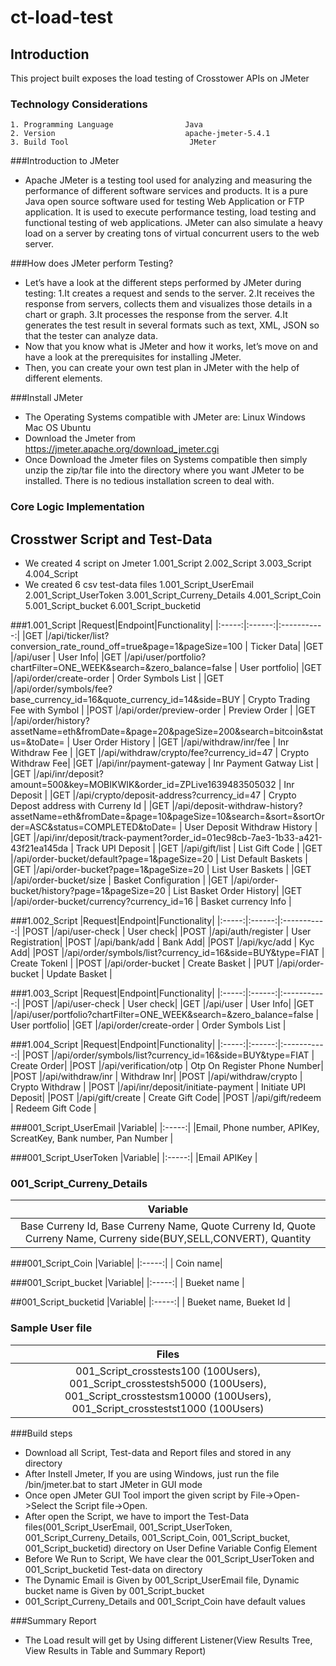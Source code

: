 # ct-load-test

## Introduction

This project built exposes the load testing of  Crosstower APIs on JMeter


### Technology Considerations
    1. Programming Language                Java
    2. Version                             apache-jmeter-5.4.1
    3. Build Tool                           JMeter
    
###Introduction to JMeter
 - Apache JMeter is a testing tool used for analyzing and measuring the performance of different software services and products. It is a pure Java open source software used for testing Web Application or FTP application.
It is used to execute performance testing, load testing and functional testing of web applications. JMeter can also simulate a heavy load on a server by creating tons of virtual concurrent users to the web server.

###How does JMeter perform Testing?
 - Let’s have a look at the different steps performed by JMeter during testing:
	1.It creates a request and sends to the server.
	2.It receives the response from servers, collects them and visualizes those details in a chart or graph.
	3.It processes the response from the server.
	4.It generates the test result in several formats such as text, XML, JSON so that the tester can analyze data.
 - Now that you know what is JMeter and how it works, let’s move on and have a look at the prerequisites for installing JMeter.
 - Then, you can create your own test plan in JMeter with the help of different elements.

###Install JMeter
 - The Operating Systems compatible with JMeter are:
	Linux
	Windows
	Mac OS
	Ubuntu
 - Download the Jmeter from https://jmeter.apache.org/download_jmeter.cgi
 - Once Download the Jmeter files on Systems compatible then simply unzip the zip/tar file into the directory where you want JMeter to be installed. There is no tedious installation screen to deal with.

### Core Logic Implementation
## Crosstwer Script and Test-Data
 - We created  4 script on Jmeter
	1.001_Script
	2.002_Script
	3.003_Script
	4.004_Script
 - We created 6 csv test-data files
	1.001_Script_UserEmail
	2.001_Script_UserToken
	3.001_Script_Curreny_Details
	4.001_Script_Coin
	5.001_Script_bucket
	6.001_Script_bucketid

###1.001_Script
  |Request|Endpoint|Functionality|
 |:-----:|:------:|:-----------:|
 |GET   |/api/ticker/list?conversion_rate_round_off=true&page=1&pageSize=100 | Ticker Data|
 |GET   |/api/user  | User Info|
 |GET    |/api/user/portfolio?chartFilter=ONE_WEEK&search=&zero_balance=false | User portfolio| 
 |GET    |/api/order/create-order  | Order Symbols List | 
 |GET |/api/order/symbols/fee?base_currency_id=16&quote_currency_id=14&side=BUY | Crypto Trading Fee with Symbol | 
 |POST   |/api/order/preview-order | Preview Order |
 |GET   |/api/order/history?assetName=eth&fromDate=&page=20&pageSize=200&search=bitcoin&status=&toDate= | User Order History |
 |GET   |/api/withdraw/inr/fee  | Inr Withdraw Fee |
 |GET    |/api/withdraw/crypto/fee?currency_id=47 | Crypto Withdraw Fee| 
 |GET    |/api/inr/payment-gateway  | Inr Payment Gatway List | 
 |GET |/api/inr/deposit?amount=500&key=MOBIKWIK&order_id=ZPLive1639483505032 | Inr Deposit | 
 |GET   |/api/crypto/deposit-address?currency_id=47 | Crypto Depost address with Curreny Id |
 |GET    |/api/deposit-withdraw-history?assetName=eth&fromDate=&page=10&pageSize=10&search=&sort=&sortOrder=ASC&status=COMPLETED&toDate= | User Deposit Withdraw History | 
 |GET    |/api/inr/deposit/track-payment?order_id=01ec98cb-7ae3-1b33-a421-43f21ea145da   | Track UPI Deposit | 
 |GET |/api/gift/list | List Gift Code | 
 |GET   |/api/order-bucket/default?page=1&pageSize=20 | List Default Baskets |
 |GET  |/api/order-bucket?page=1&pageSize=20 | List User Baskets |
 |GET   |/api/order-bucket/size | Basket Configuration |
 |GET   |/api/order-bucket/history?page=1&pageSize=20 | List Basket Order History| 
 |GET   |/api/order-bucket/currency?currency_id=16   | Basket currency Info | 

###1.002_Script
  |Request|Endpoint|Functionality|
 |:-----:|:------:|:-----------:|
 |POST   |/api/user-check | User check|
 |POST   |/api/auth/register  | User Registration|
 |POST   |/api/bank/add | Bank Add| 
 |POST   |/api/kyc/add  | Kyc Add| 
 |POST |/api/order/symbols/list?currency_id=16&side=BUY&type=FIAT | Create Tokenl | 
 |POST   |/api/order-bucket | Create Basket |
 |PUT   |/api/order-bucket | Update Basket |

###1.003_Script
|Request|Endpoint|Functionality|
 |:-----:|:------:|:-----------:|
 |POST   |/api/user-check | User check|
 |GET   |/api/user  | User Info|
 |GET    |/api/user/portfolio?chartFilter=ONE_WEEK&search=&zero_balance=false | User portfolio| 
 |GET    |/api/order/create-order  | Order Symbols List | 

###1.004_Script
|Request|Endpoint|Functionality|
 |:-----:|:------:|:-----------:|
 |POST   |/api/order/symbols/list?currency_id=16&side=BUY&type=FIAT | Create Order|
 |POST   |/api/verification/otp  | Otp On Register Phone Number|
 |POST    |/api/withdraw/inr | Withdraw Inr| 
 |POST    |/api/withdraw/crypto | Crypto Withdraw | 
 |POST   |/api/inr/deposit/initiate-payment  | Initiate UPI Deposit|
 |POST   |/api/gift/create | Create Gift Code| 
 |POST   |/api/gift/redeem  | Redeem Gift Code | 

###001_Script_UserEmail
|Variable|
 |:-----:|
 |Email, Phone number, APIKey, ScreatKey, Bank number, Pan Number |

###001_Script_UserToken
|Variable|
 |:-----:|
 |Email APIKey |

### 001_Script_Curreny_Details
|Variable|
 |:-----:|
| Base Curreny Id, Base Curreny Name, Quote Curreny Id, Quote Curreny Name, Curreny side(BUY,SELL,CONVERT), Quantity |

###001_Script_Coin
|Variable|
 |:-----:|
| Coin name|

###001_Script_bucket
|Variable|
 |:-----:|
| Bueket name |

##001_Script_bucketid
|Variable|
 |:-----:|
| Bueket name, Bueket Id |

### Sample User file
|Files|
 |:-----:|
| 001_Script_crosstests100 (100Users), 001_Script_crosstestsh5000 (100Users), 001_Script_crosstestsm10000 (100Users), 001_Script_crosstestst1000 (100Users) |

###Build steps
 - Download all Script, Test-data and Report files and stored in any directory
 - After Instell Jmeter, If you are using Windows, just run the file /bin/jmeter.bat to start JMeter in GUI mode 
 - Once open JMeter GUI Tool import the given script by File->Open->Select the Script file->Open.
 - After open the Script, we have to import the Test-Data files(001_Script_UserEmail, 001_Script_UserToken, 001_Script_Curreny_Details, 001_Script_Coin, 001_Script_bucket, 001_Script_bucketid) directory on User Define Variable Config Element
 - Before We Run to Script, We have clear the 001_Script_UserToken and 001_Script_bucketid Test-data on directory
 - The Dynamic Email is Given by 001_Script_UserEmail file, Dynamic bucket name is Given by 001_Script_bucket
 - 001_Script_Curreny_Details and  001_Script_Coin have default values

###Summary Report
 - The Load result will get by Using different Listener(View Results Tree, View Results in Table and Summary Report)

